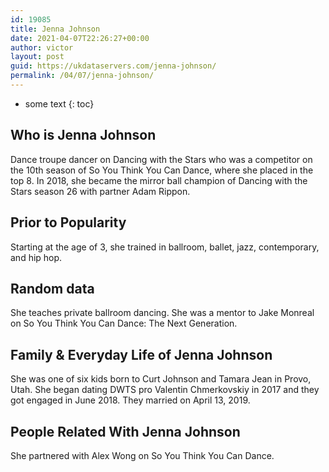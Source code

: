 ```yaml
---
id: 19085
title: Jenna Johnson
date: 2021-04-07T22:26:27+00:00
author: victor
layout: post
guid: https://ukdataservers.com/jenna-johnson/
permalink: /04/07/jenna-johnson/
---
```


* some text
{: toc}


## Who is Jenna Johnson



Dance troupe dancer on Dancing with the Stars who was a competitor on the 10th season of So You Think You Can Dance, where she placed in the top 8. In 2018, she became the mirror ball champion of Dancing with the Stars season 26 with partner Adam Rippon.

                
                
                
## Prior to Popularity



Starting at the age of 3, she trained in ballroom, ballet, jazz, contemporary, and hip hop. 

                
                
                
## Random data



She teaches private ballroom dancing. She was a mentor to Jake Monreal on So You Think You Can Dance: The Next Generation. 

                
                
                
## Family & Everyday Life of Jenna Johnson



She was one of six kids born to Curt Johnson and Tamara Jean in Provo, Utah. She began dating DWTS pro Valentin Chmerkovskiy in 2017 and they got engaged in June 2018. They married on April 13, 2019.

                
                
                
## People Related With Jenna Johnson



She partnered with Alex Wong on So You Think You Can Dance. 

                
              
            
          
          
          